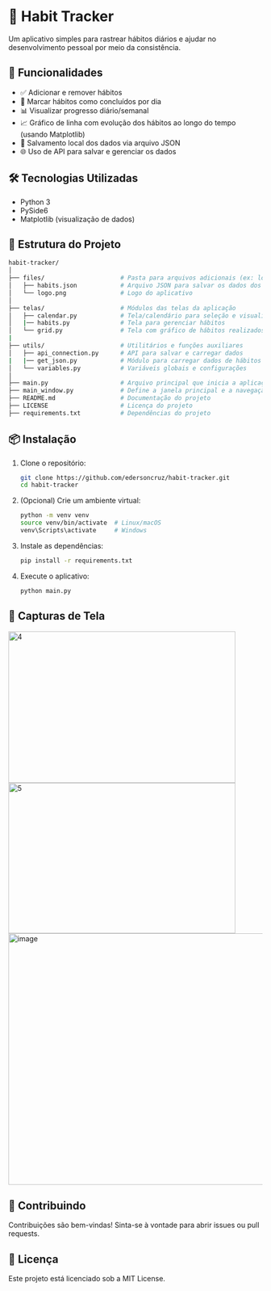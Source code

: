# 🧠 Habit Tracker

Um aplicativo simples para rastrear hábitos diários e ajudar no desenvolvimento pessoal por meio da consistência.

## 🚀 Funcionalidades

- ✅ Adicionar e remover hábitos
- 📅 Marcar hábitos como concluídos por dia
- 📊 Visualizar progresso diário/semanal
- 📈 Gráfico de linha com evolução dos hábitos ao longo do tempo (usando Matplotlib)
- 💾 Salvamento local dos dados via arquivo JSON
- 🌐 Uso de API para salvar e gerenciar os dados

## 🛠️ Tecnologias Utilizadas

- Python 3
- PySide6
- Matplotlib (visualização de dados)

## 📁 Estrutura do Projeto
 ```bash
habit-tracker/
│
├── files/                     # Pasta para arquivos adicionais (ex: logo, JSON de dados)
│   ├── habits.json            # Arquivo JSON para salvar os dados dos hábitos
│   └── logo.png               # Logo do aplicativo
│
├── telas/                     # Módulos das telas da aplicação
│   ├── calendar.py            # Tela/calendário para seleção e visualização das datas
│   |── habits.py              # Tela para gerenciar hábitos
│   └── grid.py                # Tela com gráfico de hábitos realizados por dia
|
├── utils/                     # Utilitários e funções auxiliares
│   ├── api_connection.py      # API para salvar e carregar dados
|   |── get_json.py            # Módulo para carregar dados de hábitos em JSON
│   └── variables.py           # Variáveis globais e configurações
│
├── main.py                    # Arquivo principal que inicia a aplicação
├── main_window.py             # Define a janela principal e a navegação entre telas
├── README.md                  # Documentação do projeto
├── LICENSE                    # Licença do projeto
├── requirements.txt           # Dependências do projeto
```

## 📦 Instalação

1. Clone o repositório:
   ```bash
   git clone https://github.com/edersoncruz/habit-tracker.git
   cd habit-tracker
   ```

2. (Opcional) Crie um ambiente virtual:
   ```bash
   python -m venv venv
   source venv/bin/activate  # Linux/macOS
   venv\Scripts\activate     # Windows
   ```

3. Instale as dependências:
   ```bash
   pip install -r requirements.txt
   ```

4. Execute o aplicativo:
   ```bash
   python main.py
   ```

## 📸 Capturas de Tela

<img width="450" height="300" alt="4" src="https://github.com/user-attachments/assets/192683e7-f1d9-4c3a-aecc-d13391e7ae3e" />
<img width="450" height="298" alt="5" src="https://github.com/user-attachments/assets/efda62be-68f0-4d2c-8842-45ea624e614c" />
<img width="900" height="498" alt="image" src="https://github.com/user-attachments/assets/569a147a-8ebb-44f6-ad65-8ae1b52c93e3" />





## 🤝 Contribuindo

Contribuições são bem-vindas! Sinta-se à vontade para abrir issues ou pull requests.

## 📄 Licença

Este projeto está licenciado sob a MIT License.
